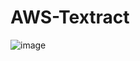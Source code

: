 # AWS-Textract


![image](https://github.com/user-attachments/assets/fd2b24a0-a77f-42b3-a028-ce4ecd5f02e8)
